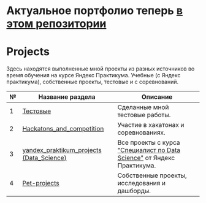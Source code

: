 # Актуальное портфолио теперь [**в этом репозитории**][6]

# Projects
Здесь находятся выполненные мной проекты из разных источников во время обучения на курсе Яндекс Практикума. Учебные (с Яндекс практикума), собственные проекты, тестовые и с соревнований.

| № | Название раздела | Описание |
| --- | --- | --- |
| 1 | [Тестовые][1] | Сделанные мной тестовые работы. |
| 2 | [Hackatons_and_competition][2] | Участие в хакатонах и соревнованиях. |
| 3 | [yandex_praktikum_projects (Data_Science)][3] | Все проекты с курса ["Специалист по Data Science"][4] от Яндекс Практикума. |
| 4 | [Pet-projects][5] | Собственные проекты, исследования и дашборды. |

[1]:https://github.com/FedorSafonov/Projects/tree/main/Test
[2]:https://github.com/FedorSafonov/Projects/tree/main/Hackatons_and_competition
[3]:https://github.com/FedorSafonov/Projects/tree/main/yandex_praktikum_projects%20(Data_Science)
[4]:https://practicum.yandex.ru/data-scientist/
[5]:https://github.com/FedorSafonov/Projects/tree/main/Pet-projects
[6]:https://github.com/FedorSafonov/Portfolio
